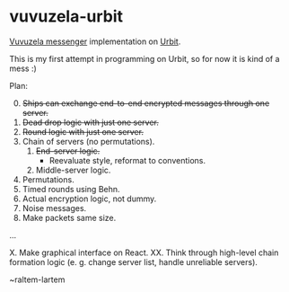 # vuvuzela-urbit
[Vuvuzela messenger](https://github.com/vuvuzela/vuvuzela) implementation on [Urbit](https://urbit.org/).

This is my first attempt in programming on Urbit, so for now it is kind of a mess :)

Plan:

0. ~~Ships can exchange end-to-end encrypted messages
through one server.~~
1. ~~Dead drop logic with just one server.~~
2. ~~Round logic with just one server.~~
3. Chain of servers (no permutations).
    1. ~~End-server logic.~~
        * Reevaluate style, reformat to conventions.
    2. Middle-server logic.
4. Permutations.
5. Timed rounds using Behn.
6. Actual encryption logic, not dummy.
7. Noise messages.
8. Make packets same size.

...

X. Make graphical interface on React.
XX. Think through high-level chain formation logic (e. g. change server list, handle unreliable servers).

~raltem-lartem

